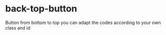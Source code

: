 # back-top-button
Button from bottom to top
you can adapt the codes according to your own class and id
